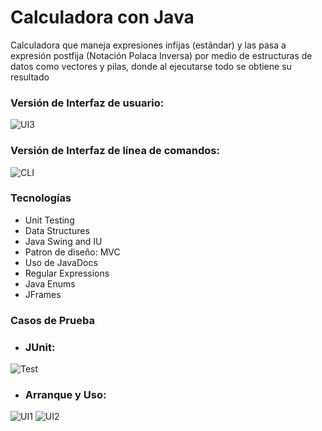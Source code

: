 # Calculadora con Java
Calculadora que maneja expresiones infijas (estándar) y las pasa a expresión postfija (Notación Polaca Inversa) por medio de estructuras de datos como vectores y pilas,
donde al ejecutarse todo se obtiene su resultado

### Versión de Interfaz de usuario:
![UI3](https://user-images.githubusercontent.com/88515120/222944898-f4558fd4-26ec-499d-b9df-91826a44fa48.png)

### Versión de Interfaz de línea de comandos:
![CLI](https://user-images.githubusercontent.com/88515120/222944948-f39a6e02-dc51-45ca-87bc-cfe0e9915328.png)

### Tecnologías
- Unit Testing
- Data Structures
- Java Swing and IU
- Patron de diseño: MVC
- Uso de JavaDocs
- Regular Expressions
- Java Enums
- JFrames

### Casos de Prueba

- ### JUnit:
![Test](https://user-images.githubusercontent.com/88515120/222945883-bd3ceff3-bb6e-4469-8385-c1a33fed2abf.png)

- ### Arranque y Uso:
![UI1](https://user-images.githubusercontent.com/88515120/222945021-a77c7824-6ce8-44c1-838b-4e1dc29a5513.png)
![UI2](https://user-images.githubusercontent.com/88515120/222945020-3a69c0e5-25de-4163-853a-51d19b22291f.png)

